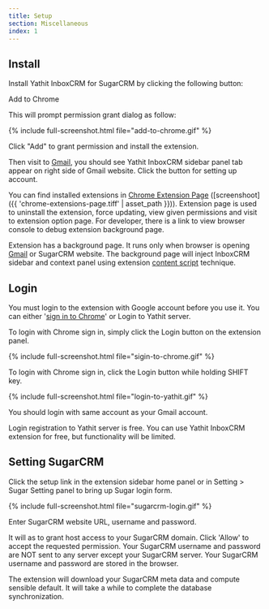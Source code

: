 ```yaml
---
title: Setup
section: Miscellaneous
index: 1
---
```



## Install


Install Yathit InboxCRM for SugarCRM by clicking the following button:

<div class="centered">
    <a id="install-sugarcrm" class="button--primary themed">Add to Chrome</a>
</div>

This will prompt permission grant dialog as follow:

{% include full-screenshot.html file="add-to-chrome.gif" %}

Click "Add" to grant permission and install the extension.

Then visit to [Gmail](https://mail.google.com), you should see Yathit InboxCRM sidebar panel tab appear on right side of Gmail website. Click the button for setting up account.

You can find installed extensions in [Chrome Extension Page](chrome://extensions/) ([screenshoot]({{ 'chrome-extensions-page.tiff' | asset_path }})). Extension page is used to uninstall the extension, force updating, view given permissions and visit to extension option page. For developer, there is a link to view browser console to debug extension background page.

Extension has a background page. It runs only when browser is opening [Gmail](https://mail.google.com) or SugarCRM website. The background page will inject InboxCRM sidebar and context panel using extension [content script](https://developer.chrome.com/extensions/content_scripts) technique.

## Login

You must login to the extension with Google account before you use it. You can either '[sign in to Chrome](https://support.google.com/chrome/answer/185277)' or Login to Yathit server.

To login with Chrome sign in, simply click the Login button on the extension panel.

{% include full-screenshot.html file="sigin-to-chrome.gif" %}

To login with Chrome sign in, click the Login button while holding SHIFT key.

{% include full-screenshot.html file="login-to-yathit.gif" %}

You should login with same account as your Gmail account.

Login registration to Yathit server is free. You can use Yathit InboxCRM extension for free, but functionality will be limited.

## Setting SugarCRM

Click the setup link in the extension sidebar home panel or in Setting > Sugar Setting panel to bring up Sugar login form.

{% include full-screenshot.html file="sugarcrm-login.gif" %}

Enter SugarCRM website URL, username and password.

It will as to grant host access to your SugarCRM domain. Click 'Allow' to accept the requested permission. Your SugarCRM username and password are NOT sent to any server except your SugarCRM server. Your SugarCRM username and password are stored in the browser.

The extension will download your SugarCRM meta data and compute sensible default. It will take a while to complete the database synchronization. 

